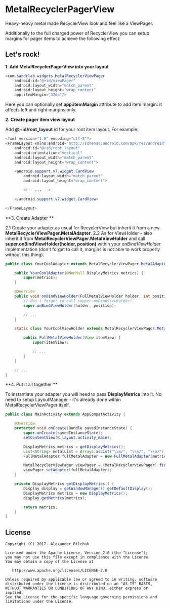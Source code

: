 # MetalRecyclerPagerView

Heavy-heavy metal made RecyclerView look and feel like a ViewPager.

Additionally to the full charged power of RecyclerView you can setup margins for pager items to achieve the following effect:

Let's rock!
-----
**1. Add MetalRecyclerPagerView into your layout**

```java
<com.sandrlab.widgets.MetalRecyclerViewPager
    android:id="@+id/viewPager"
    android:layout_width="match_parent"
    android:layout_height="wrap_content"
    app:itemMargin="32dp"/>
```

Here you can optionally set **app:itemMargin** attribute to add item margin: it affects left and right margins only.

**2. Create pager item view layout**

Add **@+id/root_layout** id for your root item layout. For example:

```java
<?xml version="1.0" encoding="utf-8"?>
<FrameLayout xmlns:android="http://schemas.android.com/apk/res/android"
    android:id="@+id/root_layout"
    android:orientation="vertical"
    android:layout_width="match_parent"
    android:layout_height="wrap_content">

    <android.support.v7.widget.CardView
        android:layout_width="match_parent"
        android:layout_height="wrap_content">

        <!-- ... -->

    </android.support.v7.widget.CardView>

</FrameLayout>
```

**3. Create Adapter **

2.1 Create your adapter as usual for RecyclerView but inherit it from a new **MetalRecyclerViewPager.MetalAdapter**.
2.2 As for ViewHolder - also inherit it from **MetalRecyclerViewPager.MetalViewHolder** and call **super.onBindViewHolder(holder, position)**
within your *onBindViewHolder* implementation (don't forget to call it, margins is not able to work properly without this thing).

```java
public class YourCoolAdapter extends MetalRecyclerViewPager.MetalAdapter<YourCoolAdapter.YourCoolViewHolder> {

    public YourCoolAdapter(@NonNull DisplayMetrics metrics) {
        super(metrics);
    }

    @Override
    public void onBindViewHolder(FullMetalViewHolder holder, int position) {
        // don't forget to call supper.onBindViewHolder!
        super.onBindViewHolder(holder, position);

        // ...
    }

    static class YourCoolViewHolder extends MetalRecyclerViewPager.MetalViewHolder {

        public FullMetalViewHolder(View itemView) {
            super(itemView);

            // ...
        }
    }

    // ...
}
```

**4. Put it all together **

To instantiate your adapter you will need to pass **DisplayMetrics** into it.
No need to setup LayoutManager - it's already done within MetalRecyclerViewPager itself.

```java
public class MainActivity extends AppCompatActivity {

    @Override
    protected void onCreate(Bundle savedInstanceState) {
        super.onCreate(savedInstanceState);
        setContentView(R.layout.activity_main);

        DisplayMetrics metrics = getDisplayMetrics();
        List<String> metalList = Arrays.asList("\\m/", "\\m/", "\\m/");
        FullMetalAdapter fullMetalAdapter = new FullMetalAdapter(metrics, metalList);

        MetalRecyclerViewPager viewPager = (MetalRecyclerViewPager) findViewById(R.id.viewPager);
        viewPager.setAdapter(fullMetalAdapter);
    }

    private DisplayMetrics getDisplayMetrics() {
        Display display = getWindowManager().getDefaultDisplay();
        DisplayMetrics metrics = new DisplayMetrics();
        display.getMetrics(metrics);

        return metrics;
    }
}
```

License
-----
    Copyright (C) 2017. Alexander Bilchuk

    Licensed under the Apache License, Version 2.0 (the "License");
    you may not use this file except in compliance with the License.
    You may obtain a copy of the License at

       http://www.apache.org/licenses/LICENSE-2.0

    Unless required by applicable law or agreed to in writing, software
    distributed under the License is distributed on an "AS IS" BASIS,
    WITHOUT WARRANTIES OR CONDITIONS OF ANY KIND, either express or implied.
    See the License for the specific language governing permissions and
    limitations under the License.